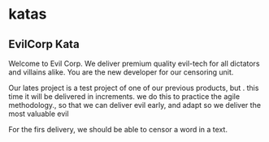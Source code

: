 # katas

## EvilCorp Kata

Welcome to Evil Corp. We deliver premium quality evil-tech for all dictators and villains alike. You are the new developer for our censoring unit.

Our lates project is a test project of one of our previous products, but . this time it will be delivered in increments. we do this to practice the agile methodology., so that we can deliver evil early, and adapt so we deliver the most valuable evil

For the firs delivery, we should be able to censor a word in a text. 